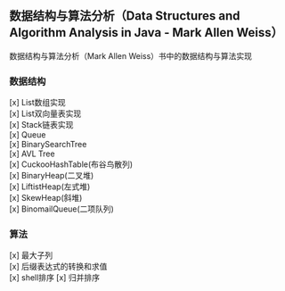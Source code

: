 ## 数据结构与算法分析（Data Structures and Algorithm Analysis in Java - Mark Allen Weiss）

 数据结构与算法分析（Mark Allen Weiss）书中的数据结构与算法实现
 

### 数据结构

[x] List数组实现   
[x] List双向量表实现     
[x] Stack链表实现   
[x] Queue  
[x] BinarySearchTree    
[x] AVL Tree   
[x] CuckooHashTable(布谷鸟散列)    
[x] BinaryHeap(二叉堆)  
[x] LiftistHeap(左式堆)  
[x] SkewHeap(斜堆)  
[x] BinomailQueue(二项队列)

### 算法

[x] 最大子列  
[x] 后缀表达式的转换和求值  
[x] shell排序
[x] 归并排序